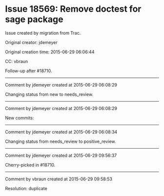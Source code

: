 # Issue 18569: Remove doctest for sage package

Issue created by migration from Trac.

Original creator: jdemeyer

Original creation time: 2015-06-29 06:06:44

CC:  vbraun

Follow-up after #18710.


---

Comment by jdemeyer created at 2015-06-29 06:08:29

Changing status from new to needs_review.


---

Comment by jdemeyer created at 2015-06-29 06:08:29

New commits:


---

Comment by jdemeyer created at 2015-06-29 06:08:34

Changing status from needs_review to positive_review.


---

Comment by jdemeyer created at 2015-06-29 09:56:37

Cherry-picked in #18710.


---

Comment by vbraun created at 2015-06-29 09:58:53

Resolution: duplicate
